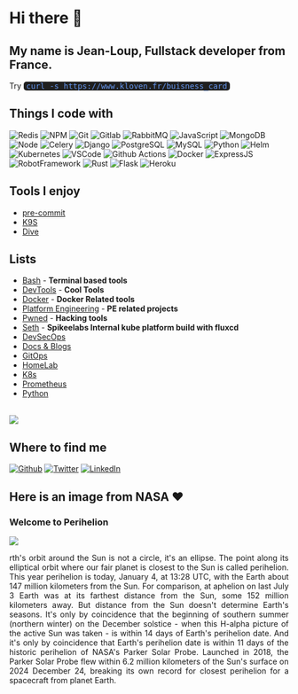 <h1>Hi there 👋</h1>
<h2>My name is Jean-Loup, Fullstack developer from France.</h2>
<p>Try <span style="font-family: monospace,monospace;font-size: 1em;color: cornflowerblue;background-color: #202020;width: fit-content;padding-left: 5px;padding-right: 5px;border-radius: 5px;margin-top: 8px;">curl -s https://www.kloven.fr/buisness_card</span></p>
<h2>Things I code with</h2>
<p>
  <img alt="Redis" src="https://img.shields.io/badge/-redis-D92B21?style=flat-square&logo=redis&logoColor=white" />
  <img alt="NPM" src="https://img.shields.io/badge/-NPM-CB3837?style=flat-square&logo=npm&logoColor=white" />
  <img alt="Git" src="https://img.shields.io/badge/-Git-F05032?style=flat-square&logo=Git&logoColor=white" />
  <img alt="Gitlab" src="https://img.shields.io/badge/-Gitlab-F56A25?style=flat-square&logo=Gitlab&logoColor=white" />
  <img alt="RabbitMQ" src="https://img.shields.io/badge/-RabbitMQ-FF6600?style=flat-square&logo=RabbitMQ&logoColor=white" />
  <img alt="JavaScript" src="https://img.shields.io/badge/-JavaScript-F7DF1E?style=flat-square&logo=JavaScript&logoColor=white" />
  <img alt="MongoDB" src="https://img.shields.io/badge/-MongoDB-47A248?style=flat-square&logo=MongoDB&logoColor=white" />
  <img alt="Node" src="https://img.shields.io/badge/-Node-339933?style=flat-square&logo=Node.js&logoColor=white" />
  <img alt="Celery" src="https://img.shields.io/badge/-Celery-37814A?style=flat-square&logo=Celery&logoColor=white" />
  <img alt="Django" src="https://img.shields.io/badge/-Django-092E20?style=flat-square&logo=Django&logoColor=white" />
  <img alt="PostgreSQL" src="https://img.shields.io/badge/-PostgreSQL-336791?style=flat-square&logo=PostgreSQL&logoColor=white" />
  <img alt="MySQL" src="https://img.shields.io/badge/-MySQL-4479A1?style=flat-square&logo=MySQL&logoColor=white" />
  <img alt="Python" src="https://img.shields.io/badge/-Python-3776AB?style=flat-square&logo=Python&logoColor=white" />
  <img alt="Helm" src="https://img.shields.io/badge/-Helm-0F1689?style=flat-square&logo=helm&logoColor=white" />
  <img alt="Kubernetes" src="https://img.shields.io/badge/-Kubernetes-316CE6?style=flat-square&logo=kubernetes&logoColor=white" />
  <img alt="VSCode" src="https://img.shields.io/badge/-VSCode-007ACC?style=flat-square&logo=visual-studio-code&logoColor=white" />
  <img alt="Github Actions" src="https://img.shields.io/badge/-Github Actions-2088FF?style=flat-square&logo=github-actions&logoColor=white" />
  <img alt="Docker" src="https://img.shields.io/badge/-Docker-2496ED?style=flat-square&logo=Docker&logoColor=white" />
  <img alt="ExpressJS" src="https://img.shields.io/badge/-ExpressJS-45b8d8?style=flat-square&logo=Express&logoColor=white" />
  <img alt="RobotFramework" src="https://img.shields.io/badge/-RobotFramework-00C0B5?style=flat-square&logo=robotframework&logoColor=white" />
  <img alt="Rust" src="https://img.shields.io/badge/-Rust-0B7261?style=flat-square&logo=rust&logoColor=white" />
  <img alt="Flask" src="https://img.shields.io/badge/-Flask-000000?style=flat-square&logo=Flask&logoColor=white" />
  <img alt="Heroku" src="https://img.shields.io/badge/-Heroku-430098?style=flat-square&logo=Heroku&logoColor=white" />
</p>


<h2>Tools I enjoy</h2>

<ul>
  <li><a href="https://pre-commit.com/" target="_blank">pre-commit</a></li>
  <li><a href="https://github.com/derailed/k9s" target="_blank">K9S</a></li>
  <li><a href="https://github.com/wagoodman/dive" target="_blank">Dive</a></li>
</ul>

<h2>Lists</h2>

<ul>
  <li><a href="https://github.com/stars/Kl0ven/lists/bash" target="_blank">Bash</a> <span> - <b>Terminal based tools</b></span></li>
  <li><a href="https://github.com/stars/Kl0ven/lists/devtools" target="_blank">DevTools</a> <span> - <b>Cool Tools</b></span></li>
  <li><a href="https://github.com/stars/Kl0ven/lists/docker" target="_blank">Docker</a> <span> - <b>Docker Related tools</b></span></li>
  <li><a href="https://github.com/stars/Kl0ven/lists/platform-engineering" target="_blank">Platform Engineering</a> <span> - <b>PE related projects</b></span></li>
  <li><a href="https://github.com/stars/Kl0ven/lists/pwned" target="_blank">Pwned</a> <span> - <b>Hacking tools</b></span></li>
  <li><a href="https://github.com/stars/Kl0ven/lists/seth" target="_blank">Seth</a> <span> - <b>Spikeelabs Internal kube platform build with fluxcd</b></span></li>
  <li><a href="https://github.com/stars/Kl0ven/lists/devsecops" target="_blank">DevSecOps</a></li>
  <li><a href="https://github.com/stars/Kl0ven/lists/docs-blogs" target="_blank">Docs & Blogs</a></li>
  <li><a href="https://github.com/stars/Kl0ven/lists/gitops" target="_blank">GitOps</a></li>
  <li><a href="https://github.com/stars/Kl0ven/lists/homelab" target="_blank">HomeLab</a></li>
  <li><a href="https://github.com/stars/Kl0ven/lists/k8s" target="_blank">K8s</a></li>
  <li><a href="https://github.com/stars/Kl0ven/lists/prometheus" target="_blank">Prometheus</a></li>
  <li><a href="https://github.com/stars/Kl0ven/lists/python" target="_blank">Python</a></li>
</ul>

<br>

<img class="fit-picture" src="https://github-readme-stats.vercel.app/api?username=kl0ven&show_icons=true&theme=radical">


<h2> Where to find me </h2>
<p>
  <a href="https://github.com/Kl0ven" target="_blank"><img alt="Github" src="https://img.shields.io/badge/GitHub-%2312100E.svg?&style=for-the-badge&logo=Github&logoColor=white" /></a>
  <a href="https://twitter.com/Kl0ven" target="_blank"><img alt="Twitter" src="https://img.shields.io/badge/twitter-%231DA1F2.svg?&style=for-the-badge&logo=twitter&logoColor=white" /></a>
  <a href="https://www.linkedin.com/in/jean-loup-monnier-171791113/" target="_blank"><img alt="LinkedIn" src="https://img.shields.io/badge/linkedin-%230077B5.svg?&style=for-the-badge&logo=linkedin&logoColor=white" /></a>
</p>

<h2>Here is an image from NASA ❤</h2>
<h3>Welcome to Perihelion</h3>

<img class="fit-picture" src="https://apod.nasa.gov/apod/image/2501/20242112SolNeg1024.jpg">



<p style=" text-align: justify;">rth's orbit around the Sun is not a circle, it's an ellipse. The point along its elliptical orbit where our fair planet is closest to the Sun is called perihelion. This year perihelion is today, January 4, at 13:28 UTC, with the Earth about 147 million kilometers from the Sun. For comparison, at aphelion on last July 3 Earth was at its farthest distance from the Sun, some 152 million kilometers away. But distance from the Sun doesn't determine Earth's seasons. It's only by coincidence that the beginning of southern summer (northern winter) on the December solstice - when this H-alpha picture of the active Sun was taken - is within 14 days of Earth's perihelion date. And it's only by coincidence that Earth's perihelion date is within 11 days of the historic perihelion of NASA's Parker Solar Probe. Launched in 2018, the Parker Solar Probe flew within 6.2 million kilometers of the Sun's surface on 2024 December 24, breaking its own record for closest perihelion for a spacecraft from planet Earth.</p>
